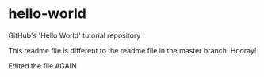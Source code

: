 # hello-world
GitHub's 'Hello World' tutorial repository

This readme file is different to the readme file in the master branch. Hooray!

Edited the file AGAIN
